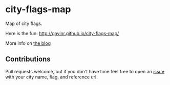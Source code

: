 # city-flags-map
Map of city flags.

Here is the fun: http://gavinr.github.io/city-flags-map/

More info on [the blog](http://gavinr.com/2015/01/17/city-flags-map/)

## Contributions

Pull requests welcome, but if you don't have time feel free to open an [issue](https://github.com/gavinr/city-flags-map/issues) with your city name, flag, and reference url. 
